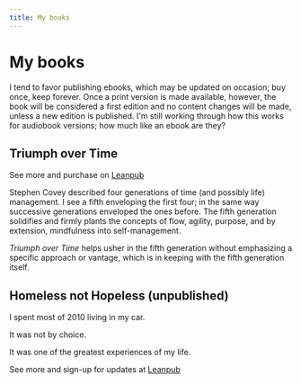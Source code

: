 ```yaml
---
title: My books
---
```


# My books

I tend to favor publishing ebooks, which may be updated on occasion; buy once, keep forever. Once a print version is made available, however, the book will be considered a first edition and no content changes will be made, unless a new edition is published. I'm still working through how this works for audiobook versions; how much like an ebook are they?

## Triumph over Time

See more and purchase on [Leanpub](https://leanpub.com/triumph-over-time-principle-based-productivity)

Stephen Covey described four generations of time (and possibly life) management. I see a fifth enveloping the first four; in the same way successive generations enveloped the ones before. The fifth generation solidifies and firmly plants the concepts of flow, agility, purpose, and by extension, mindfulness into self-management.

*Triumph over Time* helps usher in the fifth generation without emphasizing a specific approach or vantage, which is in keeping with the fifth generation itself.

## Homeless not Hopeless (unpublished)

I spent most of 2010 living in my car.

It was not by choice.

It was one of the greatest experiences of my life.

See more and sign-up for updates at [Leanpub](https://leanpub.com/homeless-not-helpless)
